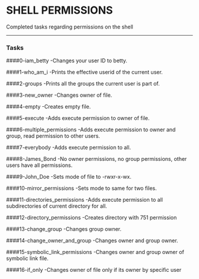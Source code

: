 # SHELL PERMISSIONS
Completed tasks regarding permissions on the shell

-----------------
### Tasks
####0-iam_betty
-Changes your user ID to betty.

####1-who_am_i
-Prints the effective userid of the current user.

####2-groups
-Prints all the groups the current user is part of.

####3-new_owner
-Changes owner of file.

####4-empty
-Creates empty file.

####5-execute
-Adds execute permission to owner of file.

####6-multiple_permissions
-Adds execute permission to owner and group, read permission to other users.

####7-everybody
-Adds execute permission to all.

####8-James_Bond
-No owner permissions, no group permissions, other users have all permissions.

####9-John_Doe
-Sets mode of file to -rwxr-x-wx.

####10-mirror_permissions
-Sets mode to same for two files.

####11-directories_permissions
-Adds execute permission to all subdirectories of current directory for all.

####12-directory_permissions
-Creates directory with 751 permission

####13-change_group
-Changes group owner.

####14-change_owner_and_group
-Changes owner and group owner.

####15-symbolic_link_permissions
-Changes owner and group owner of symbolic link file.

####16-if_only
-Changes owner of file only if its owner by specific user


